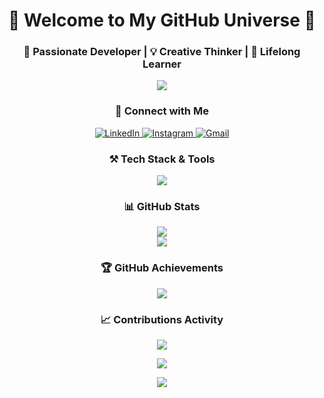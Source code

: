 <!-- ✨ Title + Subtitle -->
<h1 align="center">🌈 Welcome to My GitHub Universe 🌌</h1>
<h3 align="center">🚀 Passionate Developer | 💡 Creative Thinker | 🧠 Lifelong Learner</h3>

<!-- Typing Animation -->
<p align="center">
  <img src="https://readme-typing-svg.herokuapp.com?font=Fira+Code&size=24&duration=4000&pause=1000&color=FF00CC&center=true&vCenter=true&width=700&lines=🚀+Software+Engineer+from+FPT+University;💡+Creative+Coding+Enthusiast;🌐+Let's+Build+the+Future+Together!" />
</p>

<!-- 🔗 Social Links -->
<h3 align="center">🔗 Connect with Me</h3>
<p align="center">
  <a href="https://linkedin.com/in/hieu-thai-huynh-63a942265" target="_blank">
    <img alt="LinkedIn" src="https://img.shields.io/badge/LinkedIn-0A66C2?style=flat-square&logo=linkedin&logoColor=white" />
  </a>
  <a href="https://www.instagram.com/hh_thai/" target="_blank">
    <img alt="Instagram" src="https://img.shields.io/badge/Instagram-E4405F?style=flat-square&logo=instagram&logoColor=white" />
  </a>
  <a href="mailto:hhthai2002@gmail.com" target="_blank">
    <img alt="Gmail" src="https://img.shields.io/badge/Gmail-D14836?style=flat-square&logo=gmail&logoColor=white" />
  </a>
</p>

<!-- 🛠️ Tech Stack -->
<h3 align="center">⚒️ Tech Stack & Tools</h3>
<p align="center">
  <img src="https://skillicons.dev/icons?i=java,spring,dotnet,js,ts,html,css,react,nextjs,nodejs,azure,figma&theme=light" />
</p>

<!-- 📊 GitHub Stats -->
<h3 align="center">📊 GitHub Stats</h3>
<p align="center">
  <img src="https://github-readme-stats.vercel.app/api?username=hhthai2002&show_icons=true&theme=radical&count_private=true" />
  <br />
  <img src="https://github-readme-streak-stats.herokuapp.com/?user=hhthai2002&theme=radical" />
</p>

<!-- 🏆 GitHub Achievements -->
<h3 align="center">🏆 GitHub Achievements</h3>
<p align="center">
  <img src="https://github-profile-trophy.vercel.app/?username=hhthai2002&theme=radical&no-frame=true&column=6&margin-w=10" />
</p>

<!-- 🐍 Snake animation -->
<h3 align="center">📈 Contributions Activity</h3>
<p align="center">
  <img src="https://github.com/eagrundy/eagrundy/blob/output/github-contribution-grid-snake.svg" />
</p>

<!-- 👁️ Visitors Counter -->
<p align="center">
  <img src="https://komarev.com/ghpvc/?username=hhthai2002&label=Profile+Views&color=blueviolet&style=flat-square" />
</p>

<!-- 🎨 Footer -->
<p align="center">
  <img src="https://capsule-render.vercel.app/api?type=waving&color=333399,FF00CC,00FFFF&height=120&section=footer" />
</p>
